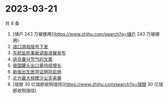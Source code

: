 # 2023-03-21

共 8 条

<!-- BEGIN ZHIHUSEARCH -->
<!-- 最后更新时间 Tue Mar 21 2023 13:08:54 GMT+0800 (China Standard Time) -->
1. [储户 243 万被挪用](https://www.zhihu.com/search?q=储户 243 万被挪用)
1. [进口游戏版号下发](https://www.zhihu.com/search?q=进口游戏版号下发)
1. [东航坠机事故调查进展发布](https://www.zhihu.com/search?q=东航坠机事故调查进展发布)
1. [适合春分节气的文案](https://www.zhihu.com/search?q=适合春分节气的文案)
1. [我国罐头出口量持续增长](https://www.zhihu.com/search?q=我国罐头出口量持续增长)
1. [新版出生医学证明将启用](https://www.zhihu.com/search?q=新版出生医学证明将启用)
1. [北方最大规模沙尘天来袭](https://www.zhihu.com/search?q=北方最大规模沙尘天来袭)
1. [瑞银 30 亿瑞郎收购瑞信](https://www.zhihu.com/search?q=瑞银 30 亿瑞郎收购瑞信)
<!-- END ZHIHUSEARCH -->
